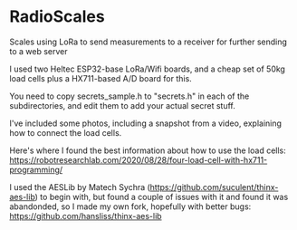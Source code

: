 # RadioScales
Scales using LoRa to send measurements to a receiver for further sending to a web server

I used two Heltec ESP32-base LoRa/Wifi boards, and a cheap set of 50kg load cells plus a HX711-based A/D board for this.

You need to copy secrets_sample.h to "secrets.h" in each of the subdirectories, and edit them to add your actual secret stuff.

I've included some photos, including a snapshot from a video, explaining how to connect the load cells.

Here's where I found the best information about how to use the load cells: https://robotresearchlab.com/2020/08/28/four-load-cell-with-hx711-programming/

I used the AESLib by Matech Sychra (https://github.com/suculent/thinx-aes-lib) to begin with, but found a couple of issues with it and found it was abandonded, so I made my own fork, hopefully with better bugs: https://github.com/hansliss/thinx-aes-lib
